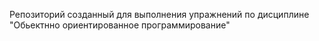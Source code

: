 Репозиторий созданный для выполнения упражнений по дисциплине "Обьектнно ориентированное программирование"
